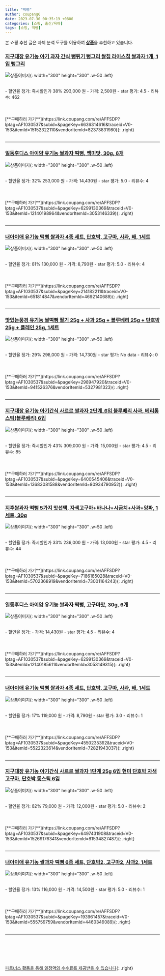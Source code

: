```yaml
---
title: "떡뻥"
author: coupang6
date: 2023-07-30 00:35:19 +0800
categories: [쇼핑, 출산/육아]
tags: [쇼핑, 떡뻥]
---
```


본 쇼핑 추천 글은 자체 분석 도구를 이용하여 [**상품**](https://link.coupang.com/a/bao1ui)을 추천하고 있습니다.

### [지구대장 유기농 아기 과자 간식 뻥튀기 뻥그리 쌀칩 라이스칩 쌀과자 1개, 1입 뻥그리](https://link.coupang.com/re/AFFSDP?lptag=AF1030537&subid=&pageKey=6636314616&traceid=V0-153&itemId=15152322110&vendorItemId=82373831980)

![상품이미지](https://thumbnail6.coupangcdn.com/thumbnails/remote/230x230ex/image/vendor_inventory/c3a3/d37719567098ad727715dd261e36d68a34b9a99f45a0cce68e66c67cc649.jpg){: width="300" height="300" .w-50 .left}


<br>
- 할인율 정가: 즉시할인가 38%  293,000   원
- 가격: 2,500원
- star 평가: 4.5
- 리뷰수: 462
<br>
<br>
<br>
<br>
[**구매하러 가기**](https://link.coupang.com/re/AFFSDP?lptag=AF1030537&subid=&pageKey=6636314616&traceid=V0-153&itemId=15152322110&vendorItemId=82373831980){: .right}
<br>
<br>

---

### [일동후디스 아이얌 유기농 쌀과자 떡뻥, 백미맛, 30g, 6개](https://link.coupang.com/re/AFFSDP?lptag=AF1030537&subid=&pageKey=6299130369&traceid=V0-153&itemId=12140198964&vendorItemId=3053146339)

![상품이미지](https://thumbnail8.coupangcdn.com/thumbnails/remote/230x230ex/image/retail/images/1364761755979884-a7ddf65a-f149-41b5-a9d5-c6f836628735.jpg){: width="300" height="300" .w-50 .left}


<br>
- 할인율 정가: 32%  253,000   원
- 가격: 14,430원
- star 평가: 5.0
- 리뷰수: 4
<br>
<br>
<br>
<br>
[**구매하러 가기**](https://link.coupang.com/re/AFFSDP?lptag=AF1030537&subid=&pageKey=6299130369&traceid=V0-153&itemId=12140198964&vendorItemId=3053146339){: .right}
<br>
<br>

---

### [내아이애 유기농 떡뻥 쌀과자 4종 세트, 단호박, 고구마, 사과, 배, 1세트](https://link.coupang.com/re/AFFSDP?lptag=AF1030537&subid=&pageKey=214182211&traceid=V0-153&itemId=651814847&vendorItemId=4692140689)

![상품이미지](https://thumbnail7.coupangcdn.com/thumbnails/remote/230x230ex/image/retail/images/181117569476128-23a11930-645f-41b6-9e76-1767af174ecb.jpg){: width="300" height="300" .w-50 .left}


<br>
- 할인율 정가: 61%  130,000   원
- 가격: 8,790원
- star 평가: 5.0
- 리뷰수: 4
<br>
<br>
<br>
<br>
[**구매하러 가기**](https://link.coupang.com/re/AFFSDP?lptag=AF1030537&subid=&pageKey=214182211&traceid=V0-153&itemId=651814847&vendorItemId=4692140689){: .right}
<br>
<br>

---

### [맛있는풍경 유기농 쌀떡뻥 딸기 25g + 사과 25g + 블루베리 25g + 단호박 25g + 플레인 25g, 1세트](https://link.coupang.com/re/AFFSDP?lptag=AF1030537&subid=&pageKey=298947920&traceid=V0-153&itemId=941526376&vendorItemId=5327981323)

![상품이미지](https://thumbnail6.coupangcdn.com/thumbnails/remote/230x230ex/image/retail/images/3656906065598719-153315dd-308b-402a-bc47-0a895434ca79.jpg){: width="300" height="300" .w-50 .left}


<br>
- 할인율 정가: 29%  298,000   원
- 가격: 14,730원
- star 평가: No data
- 리뷰수: 0
<br>
<br>
<br>
<br>
[**구매하러 가기**](https://link.coupang.com/re/AFFSDP?lptag=AF1030537&subid=&pageKey=298947920&traceid=V0-153&itemId=941526376&vendorItemId=5327981323){: .right}
<br>
<br>

---

### [지구대장 유기농 아기간식 사르르 쌀과자 2단계_6입 블루베리 사과, 베리롱스틱(블루베리) 6입](https://link.coupang.com/re/AFFSDP?lptag=AF1030537&subid=&pageKey=6400545406&traceid=V0-153&itemId=13683081588&vendorItemId=80934790952)

![상품이미지](https://thumbnail6.coupangcdn.com/thumbnails/remote/230x230ex/image/vendor_inventory/ce88/17f71c48353dc6bdb9b8c4dad89079860c046fa4b3d36af84418f511dd3b.jpg){: width="300" height="300" .w-50 .left}


<br>
- 할인율 정가: 즉시할인가 43%  309,000   원
- 가격: 15,000원
- star 평가: 4.5
- 리뷰수: 85
<br>
<br>
<br>
<br>
[**구매하러 가기**](https://link.coupang.com/re/AFFSDP?lptag=AF1030537&subid=&pageKey=6400545406&traceid=V0-153&itemId=13683081588&vendorItemId=80934790952){: .right}
<br>
<br>

---

### [지후쌀과자 떡뻥 5가지 맛선택, 자색고구마+바나나+시금치+사과+양파, 1세트, 30g](https://link.coupang.com/re/AFFSDP?lptag=AF1030537&subid=&pageKey=7186185028&traceid=V0-153&itemId=5702368919&vendorItemId=73001164243)

![상품이미지](https://thumbnail7.coupangcdn.com/thumbnails/remote/230x230ex/image/vendor_inventory/3fdc/fd5e5ff8f4b8b712d0d982193d5aa8702067a22bcb127e98973df9eb86c9.jpg){: width="300" height="300" .w-50 .left}


<br>
- 할인율 정가: 즉시할인가 33%  239,000   원
- 가격: 13,000원
- star 평가: 4.5
- 리뷰수: 44
<br>
<br>
<br>
<br>
[**구매하러 가기**](https://link.coupang.com/re/AFFSDP?lptag=AF1030537&subid=&pageKey=7186185028&traceid=V0-153&itemId=5702368919&vendorItemId=73001164243){: .right}
<br>
<br>

---

### [일동후디스 아이얌 유기농 쌀과자 떡뻥, 고구마맛, 30g, 6개](https://link.coupang.com/re/AFFSDP?lptag=AF1030537&subid=&pageKey=6299130369&traceid=V0-153&itemId=12140185611&vendorItemId=3053149315)

![상품이미지](https://thumbnail7.coupangcdn.com/thumbnails/remote/230x230ex/image/retail/images/4772288325986424-f6d6cd31-9fb8-497a-91fd-05af04968b60.jpg){: width="300" height="300" .w-50 .left}


<br>
- 할인율 정가: 
- 가격: 14,430원
- star 평가: 4.5
- 리뷰수: 4
<br>
<br>
<br>
<br>
[**구매하러 가기**](https://link.coupang.com/re/AFFSDP?lptag=AF1030537&subid=&pageKey=6299130369&traceid=V0-153&itemId=12140185611&vendorItemId=3053149315){: .right}
<br>
<br>

---

### [내아이애 유기농 떡뻥 쌀과자 4종 세트, 단호박, 고구마, 사과, 배, 1세트](https://link.coupang.com/re/AFFSDP?lptag=AF1030537&subid=&pageKey=4550235392&traceid=V0-153&itemId=5522323614&vendorItemId=72821943037)

![상품이미지](https://thumbnail9.coupangcdn.com/thumbnails/remote/230x230ex/image/retail/images/2019/04/26/17/8/e283f297-70e3-4286-b6c5-36072f5bc225.jpg){: width="300" height="300" .w-50 .left}


<br>
- 할인율 정가: 17%  119,000   원
- 가격: 8,790원
- star 평가: 3.0
- 리뷰수: 1
<br>
<br>
<br>
<br>
[**구매하러 가기**](https://link.coupang.com/re/AFFSDP?lptag=AF1030537&subid=&pageKey=4550235392&traceid=V0-153&itemId=5522323614&vendorItemId=72821943037){: .right}
<br>
<br>

---

### [지구대장 유기농 아기간식 사르르 쌀과자 1단계 25g 6입 현미 단호박 자색고구마, 단호박 롱스틱 6입](https://link.coupang.com/re/AFFSDP?lptag=AF1030537&subid=&pageKey=6497431908&traceid=V0-153&itemId=15269176341&vendorItemId=81534827487)

![상품이미지](https://thumbnail8.coupangcdn.com/thumbnails/remote/230x230ex/image/vendor_inventory/d214/b861f8c8c0e2149dc47ef17e47d3bd20ca0a5436a37af9dd93930125bd99.jpg){: width="300" height="300" .w-50 .left}


<br>
- 할인율 정가: 62%  79,000   원
- 가격: 12,000원
- star 평가: 5.0
- 리뷰수: 2
<br>
<br>
<br>
<br>
[**구매하러 가기**](https://link.coupang.com/re/AFFSDP?lptag=AF1030537&subid=&pageKey=6497431908&traceid=V0-153&itemId=15269176341&vendorItemId=81534827487){: .right}
<br>
<br>

---

### [내아이애 유기농 쌀과자 떡뻥 6종 세트, 단호박2, 고구마2, 사과2, 1세트](https://link.coupang.com/re/AFFSDP?lptag=AF1030537&subid=&pageKey=193961457&traceid=V0-153&itemId=555759759&vendorItemId=4460349089)

![상품이미지](https://thumbnail10.coupangcdn.com/thumbnails/remote/230x230ex/image/product/image/vendoritem/2019/05/20/4460349089/52e6525e-45af-4038-9175-272206304dd8.jpg){: width="300" height="300" .w-50 .left}


<br>
- 할인율 정가: 13%  116,000   원
- 가격: 14,500원
- star 평가: 5.0
- 리뷰수: 1
<br>
<br>
<br>
<br>
[**구매하러 가기**](https://link.coupang.com/re/AFFSDP?lptag=AF1030537&subid=&pageKey=193961457&traceid=V0-153&itemId=555759759&vendorItemId=4460349089){: .right}
<br>
<br>

---
<br><br><br><br><br> [파트너스 활동을 통해 일정액의 수수료를 제공받을 수 있습니다](https://link.coupang.com/a/bao1ui){: .right}